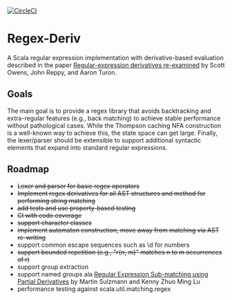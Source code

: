 [![CircleCI](https://circleci.com/gh/dlomsak/regex-deriv.svg?style=shield)](https://circleci.com/gh/dlomsak/regex-deriv)

Regex-Deriv
==============
A Scala regular expression implementation with derivative-based evaluation described in the paper [Regular-expression derivatives re-examined](http://people.cs.uchicago.edu/~jhr/papers/2009/jfp-re-derivatives.pdf) by Scott Owens, John Reppy, and Aaron Turon.

Goals
-----
The main goal is to provide a regex library that avoids backtracking and extra-regular features (e.g., back matching) to achieve stable performance without pathological cases. While the Thompson caching NFA construction is a well-known way to achieve this, the state space can get large. Finally, the lexer/parser should be extensible to support additional syntactic elements that expand into standard regular expressions.

Roadmap
-------
* ~~Lexer and parser for basic regex operators~~
* ~~Implement regex derivatives for all AST structures and method for performing string matching~~
* ~~add tests and use property-based testing~~
* ~~CI with code coverage~~
* ~~support character classes~~
* ~~implement automaton construction, move away from matching via AST re-writing~~
* support common escape sequences such as \d for numbers
* ~~support bounded repetition (e.g., "r{n, m}" matches n to m occurrences of r)~~
* support group extraction
* support named groups ala [Regular Expression Sub-matching using Partial Derivatives](http://www.home.hs-karlsruhe.de/~suma0002/publications/ppdp12-part-deriv-sub-match.pdf) by Martin Sulzmann and Kenny Zhuo Ming Lu
* performance testing against scala.util.matching.regex
